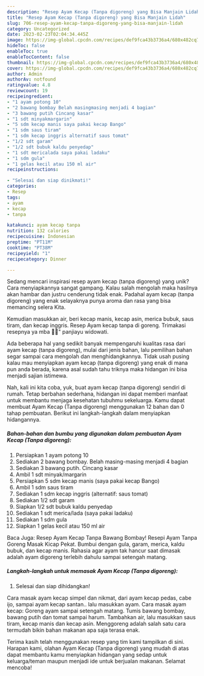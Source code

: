 ```yaml
---
description: "Resep Ayam Kecap (Tanpa digoreng) yang Bisa Manjain Lidah"
title: "Resep Ayam Kecap (Tanpa digoreng) yang Bisa Manjain Lidah"
slug: 706-resep-ayam-kecap-tanpa-digoreng-yang-bisa-manjain-lidah
category: Uncategorized
date: 2023-02-23T02:04:34.445Z
image: https://img-global.cpcdn.com/recipes/def9fca43b3736a4/680x482cq70/ayam-kecap-tanpa-digoreng-foto-resep-utama.jpg
hideToc: false
enableToc: true
enableTocContent: false
thumbnail: https://img-global.cpcdn.com/recipes/def9fca43b3736a4/680x482cq70/ayam-kecap-tanpa-digoreng-foto-resep-utama.jpg
cover: https://img-global.cpcdn.com/recipes/def9fca43b3736a4/680x482cq70/ayam-kecap-tanpa-digoreng-foto-resep-utama.jpg
author: Admin
authorAv: notfound
ratingvalue: 4.8
reviewcount: 19
recipeingredient:
- "1 ayam potong 10"
- "2 bawang bombay Belah masingmasing menjadi 4 bagian"
- "3 bawang putih Cincang kasar"
- "1 sdt minyakmargarin"
- "5 sdm kecap manis saya pakai kecap Bango"
- "1 sdm saus tiram"
- "1 sdm kecap inggris alternatif saus tomat"
- "1/2 sdt garam"
- "1/2 sdt bubuk kaldu penyedap"
- "1 sdt mericalada saya pakai ladaku"
- "1 sdm gula"
- "1 gelas kecil atau 150 ml air"
recipeinstructions:

- "Selesai dan siap dinikmati!"
categories:
- Resep
tags:
- ayam
- kecap
- tanpa

katakunci: ayam kecap tanpa 
nutrition: 132 calories
recipecuisine: Indonesian
preptime: "PT11M"
cooktime: "PT38M"
recipeyield: "1"
recipecategory: Dinner

---
```





Sedang mencari inspirasi resep ayam kecap (tanpa digoreng) yang unik? Cara menyiapkannya sangat gampang. Kalau salah mengolah maka hasilnya akan hambar dan justru cenderung tidak enak. Padahal ayam kecap (tanpa digoreng) yang enak selayaknya punya aroma dan rasa yang bisa memancing selera Kita.





Kemudian masukkan air, beri kecap manis, kecap asin, merica bubuk, saus tiram, dan kecap inggris. Resep Ayam kecap tanpa di goreng. Trimakasi resepnya ya mba 🙏🏻&#34; panjiayu widowati.

Ada beberapa hal yang sedikit banyak mempengaruhi kualitas rasa dari ayam kecap (tanpa digoreng), mulai dari jenis bahan, lalu pemilihan bahan segar sampai cara mengolah dan menghidangkannya. Tidak usah pusing kalau mau menyiapkan ayam kecap (tanpa digoreng) yang enak di mana pun anda berada, karena asal sudah tahu triknya maka hidangan ini bisa menjadi sajian istimewa.






Nah, kali ini kita coba, yuk, buat ayam kecap (tanpa digoreng) sendiri di rumah. Tetap berbahan sederhana, hidangan ini dapat memberi manfaat untuk membantu menjaga kesehatan tubuhmu sekeluarga. Kamu dapat membuat Ayam Kecap (Tanpa digoreng) menggunakan 12 bahan dan 0 tahap pembuatan. Berikut ini langkah-langkah dalam menyiapkan hidangannya.

<!--inarticleads1-->

##### Bahan-bahan dan bumbu yang digunakan dalam pembuatan Ayam Kecap (Tanpa digoreng):

1. Persiapkan 1 ayam potong 10
1. Sediakan 2 bawang bombay. Belah masing-masing menjadi 4 bagian
1. Sediakan 3 bawang putih. Cincang kasar
1. Ambil 1 sdt minyak/margarin
1. Persiapkan 5 sdm kecap manis (saya pakai kecap Bango)
1. Ambil 1 sdm saus tiram
1. Sediakan 1 sdm kecap inggris (alternatif: saus tomat)
1. Sediakan 1/2 sdt garam
1. Siapkan 1/2 sdt bubuk kaldu penyedap
1. Sediakan 1 sdt merica/lada (saya pakai ladaku)
1. Sediakan 1 sdm gula
1. Siapkan 1 gelas kecil atau 150 ml air


Baca Juga: Resep Ayam Kecap Tanpa Bawang Bombay! Resepi Ayam Tanpa Goreng Masak Kicap Pekat. Bumbui dengan gula, garam, merica, kaldu bubuk, dan kecap manis. Rahasia agar ayam tak hancur saat dimasak adalah ayam digoreng terlebih dahulu sampai setengah matang. 

<!--inarticleads2-->

##### Langkah-langkah untuk memasak Ayam Kecap (Tanpa digoreng):


1. Selesai dan siap dihidangkan!

Cara masak ayam kecap simpel dan nikmat, dari ayam kecap pedas, cabe ijo, sampai ayam kecap santan.. lalu masukkan ayam. Cara masak ayam kecap: Goreng ayam sampai setengah matang. Tumis bawang bombay, bawang putih dan tomat sampai harum. Tambahkan air, lalu masukkan saus tiram, kecap manis dan kecap asin. Menggoreng adalah salah satu cara termudah bikin bahan makanan apa saja terasa enak. 

Terima kasih telah menggunakan resep yang tim kami tampilkan di sini. Harapan kami, olahan Ayam Kecap (Tanpa digoreng) yang mudah di atas dapat membantu kamu menyiapkan hidangan yang sedap untuk keluarga/teman maupun menjadi ide untuk berjualan makanan. Selamat mencoba!
